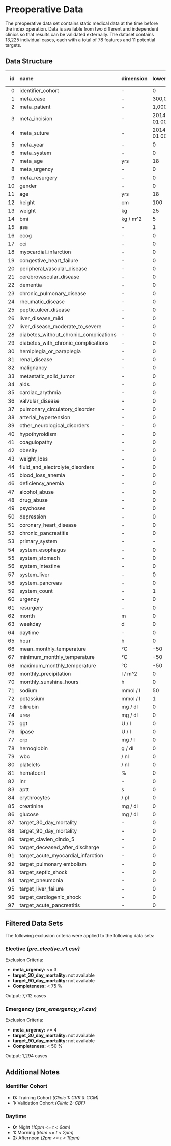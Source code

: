 # Preoperative Data

The preoperative data set contains static medical data at the time before the index operation. Data is available from two different and independent clinics so that results can be validated externally. The dataset contains 13,225 individual cases, each with a total of 78 features and 11 potential targets.

## Data Structure

|   id | name                                   | dimension   | lower_limit         | upper_limit         | type           |   count |   count (0) |   count (1) |   completeness |   completeness (0) |   completeness (1) | min                 | min (0)             | min (1)             | max                 | max (0)             | max (1)             |   unique |   unique (0) |   unique (1) |
| ---: | :------------------------------------- | :---------- | :------------------ | :------------------ | :------------- | ------: | ----------: | ----------: | -------------: | -----------------: | -----------------: | :------------------ | :------------------ | :------------------ | :------------------ | :------------------ | :------------------ | -------: | -----------: | -----------: |
|    0 | identifier_cohort                      | -           | 0                   | 1                   | Int64          |   13225 |        9185 |        4040 |         100    |             100    |             100    | 0.0                 | 0.0                 | 1.0                 | 1.0                 | 0.0                 | 1.0                 |        2 |            1 |            1 |
|    1 | meta_case                              | -           | 300,000,000         | 399,999,999         | float64        |   13225 |        9185 |        4040 |         100    |             100    |             100    | 302070451.0         | 302070451.0         | 307936727.0         | 381008918.0         | 381008918.0         | 316147162.0         |    13225 |         9185 |         4040 |
|    2 | meta_patient                           | -           | 1,000,000           | 99,999,999          | float64        |   13225 |        9185 |        4040 |         100    |             100    |             100    | 1000678.0           | 1002903.0           | 1000678.0           | 82731116.0          | 82731116.0          | 81041636.0          |    11243 |         8163 |         3123 |
|    3 | meta_incision                          | -           | 2014-01-01 00:00:00 | 2022-12-31 23:59:59 | datetime64[ns] |   13225 |        9185 |        4040 |         100    |             100    |             100    | 2014-01-02 08:38:00 | 2014-01-02 08:38:00 | 2014-01-13 08:30:00 | 2022-12-30 09:00:00 | 2022-12-29 08:57:00 | 2022-12-30 09:00:00 |    13052 |         9095 |         4033 |
|    4 | meta_suture                            | -           | 2014-01-01 00:00:00 | -                   | datetime64[ns] |   13225 |        9185 |        4040 |         100    |             100    |             100    | 2014-01-02 13:58:00 | 2014-01-02 13:58:00 | 2014-01-13 11:10:00 | 2022-12-30 11:51:00 | 2022-12-29 15:41:00 | 2022-12-30 11:51:00 |    13177 |         9155 |         4039 |
|    5 | meta_year                              | -           | 0                   | 8                   | Int64          |   13225 |        9185 |        4040 |         100    |             100    |             100    | 0                   | 0                   | 0                   | 8                   | 8                   | 8                   |        9 |            9 |            9 |
|    6 | meta_system                            | -           | 0                   | 4                   | Int64          |   13225 |        9185 |        4040 |         100    |             100    |             100    | 0                   | 0                   | 0                   | 4                   | 4                   | 4                   |        5 |            5 |            5 |
|    7 | meta_age                               | yrs         | 18                  | 120                 | float64        |   13225 |        9185 |        4040 |         100    |             100    |             100    | 18.0                | 18.0                | 18.0                | 218.0               | 218.0               | 122.0               |       84 |           80 |           83 |
|    8 | meta_urgency                           | -           | 0                   | 5                   | Int64          |   13048 |        9009 |        4039 |          98.66 |              98.08 |              99.98 | 0                   | 0                   | 0                   | 5                   | 5                   | 5                   |        6 |            6 |            6 |
|    9 | meta_resurgery                         | -           | 0                   | 1                   | Int64          |   13225 |        9185 |        4040 |         100    |             100    |             100    | 0                   | 0                   | 0                   | 1                   | 1                   | 1                   |        2 |            2 |            2 |
|   10 | gender                                 | -           | 0                   | 1                   | Int64          |   12573 |        8533 |        4040 |          95.07 |              92.9  |             100    | 0                   | 0                   | 0                   | 1                   | 1                   | 1                   |        2 |            2 |            2 |
|   11 | age                                    | yrs         | 18                  | 120                 | float64        |   13221 |        9183 |        4038 |          99.97 |              99.98 |              99.95 | 18.0                | 18.0                | 18.0                | 98.0                | 97.0                | 98.0                |       81 |           78 |           81 |
|   12 | height                                 | cm          | 100                 | 250                 | float64        |   10469 |        7397 |        3072 |          79.16 |              80.53 |              76.04 | 117.0               | 131.0               | 117.0               | 250.0               | 250.0               | 204.0               |       82 |           78 |           59 |
|   13 | weight                                 | kg          | 25                  | 300                 | float64        |   10496 |        7421 |        3075 |          79.36 |              80.79 |              76.11 | 30.0                | 30.0                | 30.0                | 230.0               | 230.0               | 216.0               |      231 |          216 |          121 |
|   14 | bmi                                    | kg / m^2    | 5                   | 100                 | float64        |   10468 |        7399 |        3069 |          79.15 |              80.56 |              75.97 | 10.4                | 10.4                | 10.6                | 69.7                | 69.7                | 68.2                |      485 |          474 |          282 |
|   15 | asa                                    | -           | 1                   | 6                   | Int64          |   10785 |        7697 |        3088 |          81.55 |              83.8  |              76.44 | 0                   | 0                   | 0                   | 4                   | 4                   | 4                   |        5 |            5 |            5 |
|   16 | ecog                                   | -           | 0                   | 5                   | Int64          |    8533 |        5696 |        2837 |          64.52 |              62.01 |              70.22 | 0                   | 0                   | 0                   | 2                   | 2                   | 2                   |        3 |            3 |            3 |
|   17 | cci                                    | -           | 0                   | 24                  | Int64          |   12181 |        9026 |        3155 |          92.11 |              98.27 |              78.09 | 0                   | 0                   | 0                   | 17                  | 17                  | 16                  |       18 |           18 |           17 |
|   18 | myocardial_infarction                  | -           | 0                   | 1                   | Int64          |   12181 |        9026 |        3155 |          92.11 |              98.27 |              78.09 | 0                   | 0                   | 0                   | 1                   | 1                   | 1                   |        2 |            2 |            2 |
|   19 | congestive_heart_failure               | -           | 0                   | 1                   | Int64          |   12181 |        9026 |        3155 |          92.11 |              98.27 |              78.09 | 0                   | 0                   | 0                   | 1                   | 1                   | 1                   |        2 |            2 |            2 |
|   20 | peripheral_vascular_disease            | -           | 0                   | 1                   | Int64          |   12181 |        9026 |        3155 |          92.11 |              98.27 |              78.09 | 0                   | 0                   | 0                   | 1                   | 1                   | 1                   |        2 |            2 |            2 |
|   21 | cerebrovascular_disease                | -           | 0                   | 1                   | Int64          |   12181 |        9026 |        3155 |          92.11 |              98.27 |              78.09 | 0                   | 0                   | 0                   | 1                   | 1                   | 1                   |        2 |            2 |            2 |
|   22 | dementia                               | -           | 0                   | 1                   | Int64          |   12181 |        9026 |        3155 |          92.11 |              98.27 |              78.09 | 0                   | 0                   | 0                   | 1                   | 1                   | 1                   |        2 |            2 |            2 |
|   23 | chronic_pulmonary_disease              | -           | 0                   | 1                   | Int64          |   12181 |        9026 |        3155 |          92.11 |              98.27 |              78.09 | 0                   | 0                   | 0                   | 1                   | 1                   | 1                   |        2 |            2 |            2 |
|   24 | rheumatic_disease                      | -           | 0                   | 1                   | Int64          |   12181 |        9026 |        3155 |          92.11 |              98.27 |              78.09 | 0                   | 0                   | 0                   | 1                   | 1                   | 1                   |        2 |            2 |            2 |
|   25 | peptic_ulcer_disease                   | -           | 0                   | 1                   | Int64          |   12181 |        9026 |        3155 |          92.11 |              98.27 |              78.09 | 0                   | 0                   | 0                   | 1                   | 1                   | 1                   |        2 |            2 |            2 |
|   26 | liver_disease_mild                     | -           | 0                   | 1                   | Int64          |   12181 |        9026 |        3155 |          92.11 |              98.27 |              78.09 | 0                   | 0                   | 0                   | 1                   | 1                   | 1                   |        2 |            2 |            2 |
|   27 | liver_disease_moderate_to_severe       | -           | 0                   | 1                   | Int64          |   12181 |        9026 |        3155 |          92.11 |              98.27 |              78.09 | 0                   | 0                   | 0                   | 1                   | 1                   | 1                   |        2 |            2 |            2 |
|   28 | diabetes_without_chronic_complications | -           | 0                   | 1                   | Int64          |   12181 |        9026 |        3155 |          92.11 |              98.27 |              78.09 | 0                   | 0                   | 0                   | 1                   | 1                   | 1                   |        2 |            2 |            2 |
|   29 | diabetes_with_chronic_complications    | -           | 0                   | 1                   | Int64          |   12181 |        9026 |        3155 |          92.11 |              98.27 |              78.09 | 0                   | 0                   | 0                   | 1                   | 1                   | 1                   |        2 |            2 |            2 |
|   30 | hemiplegia_or_paraplegia               | -           | 0                   | 1                   | Int64          |   12181 |        9026 |        3155 |          92.11 |              98.27 |              78.09 | 0                   | 0                   | 0                   | 1                   | 1                   | 1                   |        2 |            2 |            2 |
|   31 | renal_disease                          | -           | 0                   | 1                   | Int64          |   12181 |        9026 |        3155 |          92.11 |              98.27 |              78.09 | 0                   | 0                   | 0                   | 1                   | 1                   | 1                   |        2 |            2 |            2 |
|   32 | malignancy                             | -           | 0                   | 1                   | Int64          |   12181 |        9026 |        3155 |          92.11 |              98.27 |              78.09 | 0                   | 0                   | 0                   | 1                   | 1                   | 1                   |        2 |            2 |            2 |
|   33 | metastatic_solid_tumor                 | -           | 0                   | 1                   | Int64          |   12181 |        9026 |        3155 |          92.11 |              98.27 |              78.09 | 0                   | 0                   | 0                   | 1                   | 1                   | 1                   |        2 |            2 |            2 |
|   34 | aids                                   | -           | 0                   | 1                   | Int64          |   12181 |        9026 |        3155 |          92.11 |              98.27 |              78.09 | 0                   | 0                   | 0                   | 1                   | 1                   | 1                   |        2 |            2 |            2 |
|   35 | cardiac_arythmia                       | -           | 0                   | 1                   | Int64          |   12181 |        9026 |        3155 |          92.11 |              98.27 |              78.09 | 0                   | 0                   | 0                   | 1                   | 1                   | 1                   |        2 |            2 |            2 |
|   36 | valvular_disease                       | -           | 0                   | 1                   | Int64          |   12181 |        9026 |        3155 |          92.11 |              98.27 |              78.09 | 0                   | 0                   | 0                   | 1                   | 1                   | 1                   |        2 |            2 |            2 |
|   37 | pulmonary_circulatory_disorder         | -           | 0                   | 1                   | Int64          |   12181 |        9026 |        3155 |          92.11 |              98.27 |              78.09 | 0                   | 0                   | 0                   | 1                   | 1                   | 1                   |        2 |            2 |            2 |
|   38 | arterial_hypertension                  | -           | 0                   | 1                   | Int64          |   12181 |        9026 |        3155 |          92.11 |              98.27 |              78.09 | 0                   | 0                   | 0                   | 1                   | 1                   | 1                   |        2 |            2 |            2 |
|   39 | other_neurological_disorders           | -           | 0                   | 1                   | Int64          |   12181 |        9026 |        3155 |          92.11 |              98.27 |              78.09 | 0                   | 0                   | 0                   | 1                   | 1                   | 1                   |        2 |            2 |            2 |
|   40 | hypothyroidism                         | -           | 0                   | 1                   | Int64          |   12181 |        9026 |        3155 |          92.11 |              98.27 |              78.09 | 0                   | 0                   | 0                   | 1                   | 1                   | 1                   |        2 |            2 |            2 |
|   41 | coagulopathy                           | -           | 0                   | 1                   | Int64          |   12181 |        9026 |        3155 |          92.11 |              98.27 |              78.09 | 0                   | 0                   | 0                   | 1                   | 1                   | 1                   |        2 |            2 |            2 |
|   42 | obesity                                | -           | 0                   | 1                   | Int64          |   12181 |        9026 |        3155 |          92.11 |              98.27 |              78.09 | 0                   | 0                   | 0                   | 1                   | 1                   | 1                   |        2 |            2 |            2 |
|   43 | weight_loss                            | -           | 0                   | 1                   | Int64          |   12181 |        9026 |        3155 |          92.11 |              98.27 |              78.09 | 0                   | 0                   | 0                   | 1                   | 1                   | 1                   |        2 |            2 |            2 |
|   44 | fluid_and_electrolyte_disorders        | -           | 0                   | 1                   | Int64          |   12181 |        9026 |        3155 |          92.11 |              98.27 |              78.09 | 0                   | 0                   | 0                   | 1                   | 1                   | 1                   |        2 |            2 |            2 |
|   45 | blood_loss_anemia                      | -           | 0                   | 1                   | Int64          |   12181 |        9026 |        3155 |          92.11 |              98.27 |              78.09 | 0                   | 0                   | 0                   | 1                   | 1                   | 1                   |        2 |            2 |            2 |
|   46 | deficiency_anemia                      | -           | 0                   | 1                   | Int64          |   12181 |        9026 |        3155 |          92.11 |              98.27 |              78.09 | 0                   | 0                   | 0                   | 1                   | 1                   | 1                   |        2 |            2 |            2 |
|   47 | alcohol_abuse                          | -           | 0                   | 1                   | Int64          |   12181 |        9026 |        3155 |          92.11 |              98.27 |              78.09 | 0                   | 0                   | 0                   | 1                   | 1                   | 1                   |        2 |            2 |            2 |
|   48 | drug_abuse                             | -           | 0                   | 1                   | Int64          |   12181 |        9026 |        3155 |          92.11 |              98.27 |              78.09 | 0                   | 0                   | 0                   | 1                   | 1                   | 1                   |        2 |            2 |            2 |
|   49 | psychoses                              | -           | 0                   | 1                   | Int64          |   12181 |        9026 |        3155 |          92.11 |              98.27 |              78.09 | 0                   | 0                   | 0                   | 1                   | 1                   | 1                   |        2 |            2 |            2 |
|   50 | depression                             | -           | 0                   | 1                   | Int64          |   12181 |        9026 |        3155 |          92.11 |              98.27 |              78.09 | 0                   | 0                   | 0                   | 1                   | 1                   | 1                   |        2 |            2 |            2 |
|   51 | coronary_heart_disease                 | -           | 0                   | 1                   | Int64          |   12181 |        9026 |        3155 |          92.11 |              98.27 |              78.09 | 0                   | 0                   | 0                   | 1                   | 1                   | 1                   |        2 |            2 |            2 |
|   52 | chronic_pancreatitis                   | -           | 0                   | 1                   | Int64          |   12181 |        9026 |        3155 |          92.11 |              98.27 |              78.09 | 0                   | 0                   | 0                   | 1                   | 1                   | 1                   |        2 |            2 |            2 |
|   53 | primary_system                         | -           | -                   | -                   | object         |   13225 |        9185 |        4040 |         100    |             100    |             100    | esophagus           | esophagus           | esophagus           | stomach             | stomach             | stomach             |        5 |            5 |            5 |
|   54 | system_esophagus                       | -           | 0                   | 1                   | Int64          |   13225 |        9185 |        4040 |         100    |             100    |             100    | 0                   | 0                   | 0                   | 1                   | 1                   | 1                   |        2 |            2 |            2 |
|   55 | system_stomach                         | -           | 0                   | 1                   | Int64          |   13225 |        9185 |        4040 |         100    |             100    |             100    | 0                   | 0                   | 0                   | 1                   | 1                   | 1                   |        2 |            2 |            2 |
|   56 | system_intestine                       | -           | 0                   | 1                   | Int64          |   13225 |        9185 |        4040 |         100    |             100    |             100    | 0                   | 0                   | 0                   | 1                   | 1                   | 1                   |        2 |            2 |            2 |
|   57 | system_liver                           | -           | 0                   | 1                   | Int64          |   13225 |        9185 |        4040 |         100    |             100    |             100    | 0                   | 0                   | 0                   | 1                   | 1                   | 1                   |        2 |            2 |            2 |
|   58 | system_pancreas                        | -           | 0                   | 1                   | Int64          |   13225 |        9185 |        4040 |         100    |             100    |             100    | 0                   | 0                   | 0                   | 1                   | 1                   | 1                   |        2 |            2 |            2 |
|   59 | system_count                           | -           | 1                   | 5                   | float64        |   10534 |        6645 |        3889 |          79.65 |              72.35 |              96.26 | 1.0                 | 1.0                 | 1.0                 | 4.0                 | 4.0                 | 3.0                 |        4 |            4 |            3 |
|   60 | urgency                                | -           | 0                   | 5                   | Int64          |   13048 |        9009 |        4039 |          98.66 |              98.08 |              99.98 | 0                   | 0                   | 0                   | 5                   | 5                   | 5                   |        6 |            6 |            6 |
|   61 | resurgery                              | -           | 0                   | 1                   | Int64          |   13225 |        9185 |        4040 |         100    |             100    |             100    | 0                   | 0                   | 0                   | 1                   | 1                   | 1                   |        2 |            2 |            2 |
|   62 | month                                  | m           | 0                   | 11                  | Int64          |   13225 |        9185 |        4040 |         100    |             100    |             100    | 0                   | 0                   | 0                   | 11                  | 11                  | 11                  |       12 |           12 |           12 |
|   63 | weekday                                | d           | 0                   | 6                   | Int64          |   13225 |        9185 |        4040 |         100    |             100    |             100    | 0                   | 0                   | 0                   | 6                   | 6                   | 6                   |        7 |            7 |            7 |
|   64 | daytime                                | -           | 0                   | 2                   | Int64          |   13225 |        9185 |        4040 |         100    |             100    |             100    | 0                   | 0                   | 0                   | 2                   | 2                   | 2                   |        3 |            3 |            3 |
|   65 | hour                                   | h           | 0                   | 23                  | Int64          |   13225 |        9185 |        4040 |         100    |             100    |             100    | 0                   | 0                   | 0                   | 23                  | 23                  | 23                  |       24 |           24 |           24 |
|   66 | mean_monthly_temperature               | °C          | -50                 | 50                  | float64        |   13225 |        9185 |        4040 |         100    |             100    |             100    | -0.8                | -0.8                | -0.8                | 22.8                | 22.8                | 22.8                |       87 |           87 |           87 |
|   67 | minimum_monthly_temperature            | °C          | -50                 | 50                  | float64        |   13225 |        9185 |        4040 |         100    |             100    |             100    | -13.7               | -13.7               | -13.7               | 14.0                | 14.0                | 14.0                |       87 |           87 |           87 |
|   68 | maximum_monthly_temperature            | °C          | -50                 | 50                  | float64        |   13225 |        9185 |        4040 |         100    |             100    |             100    | 6.7                 | 6.7                 | 6.7                 | 38.5                | 38.5                | 38.5                |       94 |           94 |           94 |
|   69 | monthly_precipitation                  | l / m^2     | 0                   | 500                 | float64        |   13225 |        9185 |        4040 |         100    |             100    |             100    | 1.3                 | 1.3                 | 1.3                 | 193.4               | 193.4               | 193.4               |       97 |           97 |           97 |
|   70 | monthly_sunshine_hours                 | h           | 0                   | 744                 | float64        |   12967 |        9007 |        3960 |          98.05 |              98.06 |              98.02 | 14.1                | 14.1                | 14.1                | 340.4               | 340.4               | 340.4               |      103 |          103 |          103 |
|   71 | sodium                                 | mmol / l    | 50                  | 200                 | float64        |   12742 |        8772 |        3970 |          96.35 |              95.5  |              98.27 | 102.0               | 102.0               | 120.0               | 169.0               | 169.0               | 158.0               |       43 |           41 |           37 |
|   72 | potassium                              | mmol / l    | 1                   | 10                  | float64        |   13024 |        9052 |        3972 |          98.48 |              98.55 |              98.32 | 1.4                 | 1.4                 | 1.6                 | 8.4                 | 8.4                 | 8.2                 |       57 |           53 |           44 |
|   73 | bilirubin                              | mg / dl     | 0                   | 50                  | float64        |    8224 |        7079 |        1145 |          62.19 |              77.07 |              28.34 | 0.0                 | 0.0                 | 0.0                 | 27.2                | 27.2                | 26.1                |      522 |          503 |          139 |
|   74 | urea                                   | mg / dl     | 0                   | 400                 | float64        |    9503 |        6981 |        2522 |          71.86 |              76    |              62.43 | 3.0                 | 3.0                 | 4.0                 | 335.0               | 252.0               | 335.0               |      201 |          184 |          161 |
|   75 | ggt                                    | U / l       | 0                   | 100,000             | float64        |    9880 |        7157 |        2723 |          74.71 |              77.92 |              67.4  | 3.0                 | 3.0                 | 5.0                 | 4679.0              | 4679.0              | 2948.0              |      856 |          786 |          428 |
|   76 | lipase                                 | U / l       | 0                   | 50,000              | float64        |    8755 |        6645 |        2110 |          66.2  |              72.35 |              52.23 | 3.0                 | 3.0                 | 4.0                 | 5790.0              | 4781.0              | 5790.0              |      376 |          348 |          196 |
|   77 | crp                                    | mg / l      | 0                   | 1,000               | float64        |    8715 |        6457 |        2258 |          65.9  |              70.3  |              55.89 | 0.3                 | 0.3                 | 0.3                 | 661.4               | 661.4               | 658.6               |     1762 |         1337 |         1003 |
|   78 | hemoglobin                             | g / dl      | 0                   | 40                  | float64        |   13076 |        9096 |        3980 |          98.87 |              99.03 |              98.51 | 3.3                 | 3.3                 | 4.5                 | 39.9                | 37.0                | 39.9                |      155 |          147 |          130 |
|   79 | wbc                                    | / nl        | 0                   | 100                 | float64        |   13029 |        9074 |        3955 |          98.52 |              98.79 |              97.9  | 0.09                | 0.11                | 0.09                | 73.18               | 73.18               | 61.08               |     1858 |         1588 |         1311 |
|   80 | platelets                              | / nl        | 0                   | 16,000,000          | float64        |   13030 |        9075 |        3955 |          98.53 |              98.8  |              97.9  | 3.8                 | 3.8                 | 6.4                 | 1240.0              | 1119.0              | 1240.0              |      717 |          653 |          573 |
|   81 | hematocrit                             | %           | 0                   | 100                 | float64        |    6593 |        5122 |        1471 |          49.85 |              55.76 |              36.41 | 0.189               | 0.19                | 0.189               | 65.2                | 65.2                | 64.3                |      635 |          601 |          382 |
|   82 | inr                                    | -           | 0                   | 10                  | float64        |   12976 |        9032 |        3944 |          98.12 |              98.33 |              97.62 | 0.8                 | 0.8                 | 0.8                 | 8.0                 | 8.0                 | 8.0                 |      185 |          157 |          132 |
|   83 | aptt                                   | s           | 0                   | 500                 | float64        |   10916 |        7632 |        3284 |          82.54 |              83.09 |              81.29 | 21.0                | 21.0                | 21.0                | 240.0               | 240.0               | 240.0               |      443 |          396 |          314 |
|   84 | erythrocytes                           | / pl        | 0                   | 10                  | float64        |   13031 |        9076 |        3955 |          98.53 |              98.81 |              97.9  | 0.6                 | 0.6                 | 1.1                 | 7.4                 | 7.4                 | 7.2                 |       61 |           57 |           54 |
|   85 | creatinine                             | mg / dl     | 0                   | 100                 | float64        |    9834 |        8505 |        1329 |          74.36 |              92.6  |              32.9  | 0.12                | 0.12                | 0.25                | 16.5                | 16.5                | 11.87               |      418 |          392 |          202 |
|   86 | glucose                                | mg / dl     | 0                   | 1,000               | float64        |    7152 |        5269 |        1883 |          54.08 |              57.37 |              46.61 | 1.0                 | 1.0                 | 38.0                | 752.0               | 722.0               | 752.0               |      309 |          286 |          218 |
|   87 | target_30_day_mortality                | -           | 0                   | 1                   | Int64          |   10941 |        7541 |        3400 |          82.73 |              82.1  |              84.16 | 0                   | 0                   | 0                   | 1                   | 1                   | 1                   |        2 |            2 |            2 |
|   88 | target_90_day_mortality                | -           | 0                   | 1                   | Int64          |    9879 |        6760 |        3119 |          74.7  |              73.6  |              77.2  | 0                   | 0                   | 0                   | 1                   | 1                   | 1                   |        2 |            2 |            2 |
|   89 | target_clavien_dindo_5                 | -           | 0                   | 1                   | Int64          |   13225 |        9185 |        4040 |         100    |             100    |             100    | 0                   | 0                   | 0                   | 1                   | 1                   | 1                   |        2 |            2 |            2 |
|   90 | target_deceased_after_discharge        | -           | 0                   | 1                   | Int64          |   12525 |        8758 |        3767 |          94.71 |              95.35 |              93.24 | 0                   | 0                   | 0                   | 1                   | 1                   | 1                   |        2 |            2 |            2 |
|   91 | target_acute_myocardial_infarction     | -           | 0                   | 1                   | Int64          |   12245 |        9052 |        3193 |          92.59 |              98.55 |              79.03 | 0                   | 0                   | 0                   | 1                   | 1                   | 1                   |        2 |            2 |            2 |
|   92 | target_pulmonary embolism              | -           | 0                   | 1                   | Int64          |   12245 |        9052 |        3193 |          92.59 |              98.55 |              79.03 | 0                   | 0                   | 0                   | 1                   | 1                   | 1                   |        2 |            2 |            2 |
|   93 | target_septic_shock                    | -           | 0                   | 1                   | Int64          |   12245 |        9052 |        3193 |          92.59 |              98.55 |              79.03 | 0                   | 0                   | 0                   | 1                   | 1                   | 1                   |        2 |            2 |            2 |
|   94 | target_pneumonia                       | -           | 0                   | 1                   | Int64          |   12245 |        9052 |        3193 |          92.59 |              98.55 |              79.03 | 0                   | 0                   | 0                   | 1                   | 1                   | 1                   |        2 |            2 |            2 |
|   95 | target_liver_failure                   | -           | 0                   | 1                   | Int64          |   12245 |        9052 |        3193 |          92.59 |              98.55 |              79.03 | 0                   | 0                   | 0                   | 1                   | 1                   | 1                   |        2 |            2 |            2 |
|   96 | target_cardiogenic_shock               | -           | 0                   | 1                   | Int64          |   12245 |        9052 |        3193 |          92.59 |              98.55 |              79.03 | 0                   | 0                   | 0                   | 1                   | 1                   | 1                   |        2 |            2 |            2 |
|   97 | target_acute_pancreatitis              | -           | 0                   | 1                   | Int64          |   12245 |        9052 |        3193 |          92.59 |              98.55 |              79.03 | 0                   | 0                   | 0                   | 1                   | 1                   | 1                   |        2 |            2 |            2 |

## Filtered Data Sets

The following exclusion criteria were applied to the following data sets:

### Elective _(pre_elective_v1.csv)_

Exclusion Criteria:
- **meta_urgency:** <= 3
- **target_30_day_mortality:** not available
- **target_90_day_mortality:** not available
- **Completeness:** < 75 %

Output: 7,712 cases

### Emergency _(pre_emergency_v1.csv)_

Exclusion Criteria:
- **meta_urgency:** >= 4
- **target_30_day_mortality:** not available
- **target_90_day_mortality:** not available
- **Completeness:** < 50 %

Output: 1,294 cases

## Additional Notes

### Identifier Cohort

- **0:** Training Cohort _(Clinic 1: CVK & CCM)_
- **1:** Validation Cohort _(Clinic 2: CBF)_

### Daytime
- **0:** Night _(10pm <= t < 6am)_
- **1:** Morning _(6am <= t < 2pm)_
- **2:** Afternoon _(2pm <= t < 10pm)_